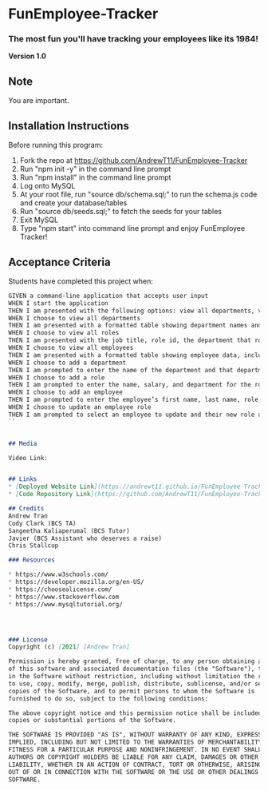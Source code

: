 # FunEmployee-Tracker
### The most fun you'll have tracking your employees like its 1984!

**Version 1.0**

## Note 
You are important.

## Installation Instructions

Before running this program:
1) Fork the repo at https://github.com/AndrewT11/FunEmployee-Tracker
2) Run "npm init -y" in the command line prompt
3) Run "npm install" in the command line prompt
4) Log onto MySQL
5) At your root file, run "source db/schema.sql;" to run the schema.js code and create your database/tables
6) Run "source db/seeds.sql;" to fetch the seeds for your tables
7) Exit MySQL
8) Type "npm start" into command line prompt and enjoy FunEmployee Tracker!

## Acceptance Criteria
Students have completed this project when:

```md
GIVEN a command-line application that accepts user input
WHEN I start the application
THEN I am presented with the following options: view all departments, view all roles, view all employees, add a department, add a role, add an employee, and update an employee role
WHEN I choose to view all departments
THEN I am presented with a formatted table showing department names and department ids
WHEN I choose to view all roles
THEN I am presented with the job title, role id, the department that role belongs to, and the salary for that role
WHEN I choose to view all employees
THEN I am presented with a formatted table showing employee data, including employee ids, first names, last names, job titles, departments, salaries, and managers that the employees report to
WHEN I choose to add a department
THEN I am prompted to enter the name of the department and that department is added to the database
WHEN I choose to add a role
THEN I am prompted to enter the name, salary, and department for the role and that role is added to the database
WHEN I choose to add an employee
THEN I am prompted to enter the employee’s first name, last name, role, and manager, and that employee is added to the database
WHEN I choose to update an employee role
THEN I am prompted to select an employee to update and their new role and this information is updated in the database 
``


## Media

Video Link: 


## Links
* [Deployed Website Link](https://andrewt11.github.io/FunEmployee-Tracker/)
* [Code Repository Link](https://github.com/AndrewT11/FunEmployee-Tracker)

## Credits
Andrew Tran
Cody Clark (BCS TA)
Sangeetha Kaliaperumal (BCS Tutor)
Javier (BCS Assistant who deserves a raise)
Chris Stallcup

### Resources

* https://www.w3schools.com/
* https://developer.mozilla.org/en-US/
* https://choosealicense.com/
* https://www.stackoverflow.com
* https://www.mysqltutorial.org/




### License
Copyright (c) [2021] [Andrew Tran]

Permission is hereby granted, free of charge, to any person obtaining a copy
of this software and associated documentation files (the "Software"), to deal
in the Software without restriction, including without limitation the rights
to use, copy, modify, merge, publish, distribute, sublicense, and/or sell
copies of the Software, and to permit persons to whom the Software is
furnished to do so, subject to the following conditions:

The above copyright notice and this permission notice shall be included in all
copies or substantial portions of the Software.

THE SOFTWARE IS PROVIDED "AS IS", WITHOUT WARRANTY OF ANY KIND, EXPRESS OR
IMPLIED, INCLUDING BUT NOT LIMITED TO THE WARRANTIES OF MERCHANTABILITY,
FITNESS FOR A PARTICULAR PURPOSE AND NONINFRINGEMENT. IN NO EVENT SHALL THE
AUTHORS OR COPYRIGHT HOLDERS BE LIABLE FOR ANY CLAIM, DAMAGES OR OTHER
LIABILITY, WHETHER IN AN ACTION OF CONTRACT, TORT OR OTHERWISE, ARISING FROM,
OUT OF OR IN CONNECTION WITH THE SOFTWARE OR THE USE OR OTHER DEALINGS IN THE
SOFTWARE.